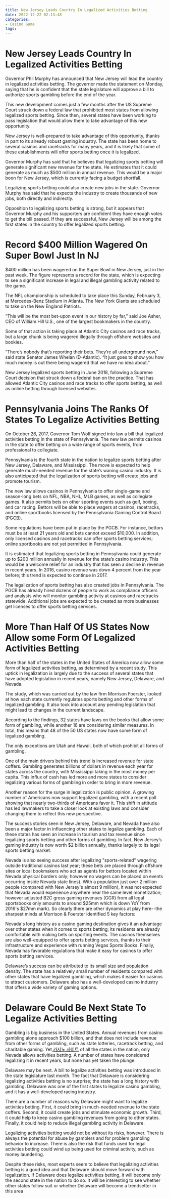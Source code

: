 ```yaml
---
title: New Jersey Leads Country In Legalized Activities Betting
date: 2022-12-22 02:13:48
categories:
- Casino Game
tags:
---
```



#  New Jersey Leads Country In Legalized Activities Betting

Governor Phil Murphy has announced that New Jersey will lead the country in legalized activities betting. The governor made the statement on Monday, saying that he is confident that the state legislature will approve a bill to authorize sports gambling before the end of the year.

This new development comes just a few months after the US Supreme Court struck down a federal law that prohibited most states from allowing legalized sports betting. Since then, several states have been working to pass legislation that would allow them to take advantage of this new opportunity.

New Jersey is well-prepared to take advantage of this opportunity, thanks in part to its already robust gaming industry. The state has been home to several casinos and racetracks for many years, and it is likely that some of these establishments will offer sports betting once it is legalized.

Governor Murphy has said that he believes that legalizing sports betting will generate significant new revenue for the state. He estimates that it could generate as much as $500 million in annual revenue. This would be a major boon for New Jersey, which is currently facing a budget shortfall.

Legalizing sports betting could also create new jobs in the state. Governor Murphy has said that he expects the industry to create thousands of new jobs, both directly and indirectly.

Opposition to legalizing sports betting is strong, but it appears that Governor Murphy and his supporters are confident they have enough votes to get the bill passed. If they are successful, New Jersey will be among the first states in the country to offer legalized sports betting.

#  Record $400 Million Wagered On Super Bowl Just In NJ

$400 million has been wagered on the Super Bowl in New Jersey, just in the past week. The figure represents a record for the state, which is expecting to see a significant increase in legal and illegal gambling activity related to the game.

The NFL championship is scheduled to take place this Sunday, February 3, at Mercedes-Benz Stadium in Atlanta. The New York Giants are scheduled to take on the New England Patriots.

“This will be the most bet-upon event in our history by far,” said Joe Asher, CEO of William Hill U.S., one of the largest bookmakers in the country.

Some of that action is taking place at Atlantic City casinos and race tracks, but a large chunk is being wagered illegally through offshore websites and bookies.

“There’s nobody that’s reporting their bets. They’re all underground now,” said state Senator James Whelan (D-Atlantic). “It just goes to show you how much money is out there being wagered that we have no idea about.”

New Jersey legalized sports betting in June 2018, following a Supreme Court decision that struck down a federal ban on the practice. That has allowed Atlantic City casinos and race tracks to offer sports betting, as well as online betting through licensed websites.

#  Pennsylvania Joins The Ranks Of States To Legalize Activities Betting

On October 26, 2017, Governor Tom Wolf signed into law a bill that legalized activities betting in the state of Pennsylvania. The new law permits casinos in the state to offer betting on a wide range of sports events, from professional to collegiate.

Pennsylvania is the fourth state in the nation to legalize sports betting after New Jersey, Delaware, and Mississippi. The move is expected to help generate much-needed revenue for the state’s waning casino industry. It is also anticipated that the legalization of sports betting will create jobs and promote tourism.

The new law allows casinos in Pennsylvania to offer single-game and season-long bets on NFL, NBA, NHL, MLB games, as well as collegiate games. It also permits bets on other sporting events such as golf, boxing, and car racing. Bettors will be able to place wagers at casinos, racetracks, and online sportbooks licensed by the Pennsylvania Gaming Control Board (PGCB).

Some regulations have been put in place by the PGCB. For instance, bettors must be at least 21 years old and bets cannot exceed $10,000. In addition, only licensed casinos and racetracks can offer sports betting services; online sportbooks are not yet permitted in Pennsylvania.

It is estimated that legalizing sports betting in Pennsylvania could generate up to $200 million annually in revenue for the state’s casino industry. This would be a welcome relief for an industry that has seen a decline in revenue in recent years. In 2016, casino revenue was down 4 percent from the year before; this trend is expected to continue in 2017.

The legalization of sports betting has also created jobs in Pennsylvania. The PGCB has already hired dozens of people to work as compliance officers and analysts who will monitor gambling activity at casinos and racetracks statewide. Additional jobs are expected to be created as more businesses get licenses to offer sports betting services.

#  More Than Half Of US States Now Allow some Form Of Legalized Activities Betting

More than half of the states in the United States of America now allow some form of legalized activities betting, as determined by a recent study. This uptick in legalization is largely due to the success of several states that have adopted legislation in recent years, namely New Jersey, Delaware, and Nevada.

The study, which was carried out by the law firm Morrison Foerster, looked at how each state currently regulates sports betting and other forms of legalized gambling. It also took into account any pending legislation that might lead to changes in the current landscape.

According to the findings, 32 states have laws on the books that allow some form of gambling, while another 16 are considering similar measures. In total, this means that 48 of the 50 US states now have some form of legalized gambling.

The only exceptions are Utah and Hawaii, both of which prohibit all forms of gambling.

One of the main drivers behind this trend is increased revenue for state coffers. Gambling generates billions of dollars in revenue each year for states across the country, with Mississippi taking in the most money per capita. This influx of cash has led more and more states to consider legalizing various forms of gambling in order to bring in more revenue.

Another reason for the surge in legalization is public opinion. A growing number of Americans now support legalized gambling, with a recent poll showing that nearly two-thirds of Americans favor it. This shift in attitude has led lawmakers to take a closer look at existing laws and consider changing them to reflect this new perspective.

The success stories seen in New Jersey, Delaware, and Nevada have also been a major factor in influencing other states to legalize gambling. Each of these states has seen an increase in tourism and tax revenue since legalizing sports betting and other forms of gambling. In fact, New Jersey’s gaming industry is now worth $2 billion annually, thanks largely to its legal sports betting market.

Nevada is also seeing success after legalizing "sports-related" wagering outside traditional casinos last year; these bets are placed through offshore sites or local bookmakers who act as agents for bettors located within Nevada physical borders only; however no wagers can be placed on events occurring inside Nevada state lines). With a population just over 2 million people (compared with New Jersey's almost 9 million), it was not expected that Nevada would experience anywhere near the same level monetization; however adjusted B2C gross gaming revenues (GGR) from all legal sportsbooks only amounts to around $25mm which is down YoY from 2016's $27mm mark). So clearly there are other dynamics at play here--the sharpest minds at Morrison & Foerster identified 5 key factors: 

Nevada's long history as a casino gaming destination gives it an advantage over other states when it comes to sports betting; its residents are already comfortable with making bets on sporting events. The casinos themselves are also well-equipped to offer sports betting services, thanks to their infrastructure and experience with running Vegas Sports Books. Finally, Nevada has favorable regulations that make it easy for casinos to offer sports betting services.

Delaware’s success can be attributed to its small size and population density. The state has a relatively small number of residents compared with other states that have legalized gambling, which makes it easier for casinos to attract customers. Delaware also has a well-developed casino industry that offers a wide variety of gaming options.

#  Delaware Could Be Next State To Legalize Activities Betting

Gambling is big business in the United States. Annual revenues from casino gambling alone approach $100 billion, and that does not include revenue from other forms of gambling, such as state lotteries, racetrack betting, and charitable gaming. Yet,[카지노 사이트](https://choegocasino.com/) of all the states in the nation, only Nevada allows activities betting. A number of states have considered legalizing it in recent years, but none has yet taken the plunge.

Delaware may be next. A bill to legalize activities betting was introduced in the state legislature last month. The fact that Delaware is considering legalizing activities betting is no surprise; the state has a long history with gambling. Delaware was one of the first states to legalize casino gambling, and it has a well-developed racing industry.

There are a number of reasons why Delaware might want to legalize activities betting. First, it could bring in much-needed revenue to the state coffers. Second, it could create jobs and stimulate economic growth. Third, it could help to keep casino gambling revenues from going to other states. Finally, it could help to reduce illegal gambling activity in Delaware.

Legalizing activities betting would not be without its risks, however. There is always the potential for abuse by gamblers and for problem gambling behavior to increase. There is also the risk that funds used for legal activities betting could wind up being used for criminal activity, such as money laundering.

Despite these risks, most experts seem to believe that legalizing activities betting is a good idea and that Delaware should move forward with legalization. If Delaware does legalize activities betting, it will become only the second state in the nation to do so. It will be interesting to see whether other states follow suit or whether Delaware will become a trendsetter in this area